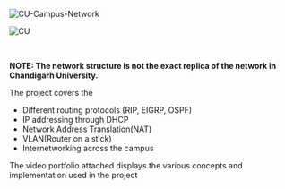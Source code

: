 ![CU-Campus-Network](https://capsule-render.vercel.app/api?type=rect&color=gradient&height=290&section=header&text=CU-Campus-Network&fontSize=60)

![CU](https://capsule-render.vercel.app/api?type=rect&color=f5f53b&height=50&section=header&text=Computer%20Network%20Architecture%20of%20Chandigarh%20University&fontSize=25)

<br>

**NOTE: The network structure is not the exact replica of the network in Chandigarh University.**

The project covers the 
- Different routing protocols (RIP, EIGRP, OSPF)
- IP addressing through DHCP
- Network Address Translation(NAT)
- VLAN(Router on a stick)
- Internetworking across the campus  

The video portfolio attached displays the various concepts and implementation used in the project

<!---
driveId: 17BRTzqIst3FMfrjo2Sk9fW2jzFtckwyJ/preview
--->


